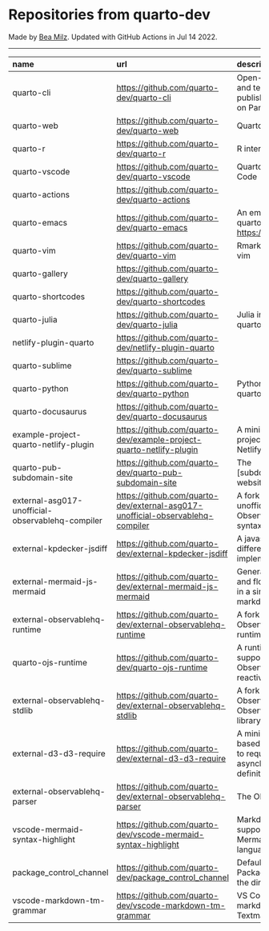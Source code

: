 # Repositories from quarto-dev
Made by [Bea Milz](https://twitter.com/beamilz).
Updated with GitHub Actions in Jul 14 2022.
<hr> 

|name                                             |url                                                                            |description                                                                         | stars| forks| open_issues|
|:------------------------------------------------|:------------------------------------------------------------------------------|:-----------------------------------------------------------------------------------|-----:|-----:|-----------:|
|quarto-cli                                       |https://github.com/quarto-dev/quarto-cli                                       |Open-source scientific and technical publishing system built on Pandoc.             |   771|    64|         220|
|quarto-web                                       |https://github.com/quarto-dev/quarto-web                                       |Quarto website                                                                      |    56|    92|           6|
|quarto-r                                         |https://github.com/quarto-dev/quarto-r                                         |R interface to quarto-cli                                                           |    56|     6|           9|
|quarto-vscode                                    |https://github.com/quarto-dev/quarto-vscode                                    |Quarto extension for VS Code                                                        |    47|     5|          13|
|quarto-actions                                   |https://github.com/quarto-dev/quarto-actions                                   |                                                                                    |    33|    10|          11|
|quarto-emacs                                     |https://github.com/quarto-dev/quarto-emacs                                     |An emacs mode for quarto: https://quarto.org                                        |    25|     4|           1|
|quarto-vim                                       |https://github.com/quarto-dev/quarto-vim                                       |Rmarkdown support for vim                                                           |    21|     9|           8|
|quarto-gallery                                   |https://github.com/quarto-dev/quarto-gallery                                   |                                                                                    |     9|     8|           1|
|quarto-shortcodes                                |https://github.com/quarto-dev/quarto-shortcodes                                |                                                                                    |     7|     1|           1|
|quarto-julia                                     |https://github.com/quarto-dev/quarto-julia                                     |Julia interface to quarto-cli                                                       |     6|     0|           5|
|netlify-plugin-quarto                            |https://github.com/quarto-dev/netlify-plugin-quarto                            |                                                                                    |     3|     0|           0|
|quarto-sublime                                   |https://github.com/quarto-dev/quarto-sublime                                   |                                                                                    |     3|     0|           0|
|quarto-python                                    |https://github.com/quarto-dev/quarto-python                                    |Python interface to quarto-cli                                                      |     3|     0|           0|
|quarto-docusaurus                                |https://github.com/quarto-dev/quarto-docusaurus                                |                                                                                    |     2|     0|           1|
|example-project-quarto-netlify-plugin            |https://github.com/quarto-dev/example-project-quarto-netlify-plugin            |A minimal Quarto project using Quarto's Netlify plugin                              |     1|     0|           0|
|quarto-pub-subdomain-site                        |https://github.com/quarto-dev/quarto-pub-subdomain-site                        |The [subdomain].quarto.pub website                                                  |     0|     0|           0|
|external-asg017-unofficial-observablehq-compiler |https://github.com/quarto-dev/external-asg017-unofficial-observablehq-compiler |A fork of @asg017's unofficial compiler for Observable notebook syntax              |     0|     0|           0|
|external-kpdecker-jsdiff                         |https://github.com/quarto-dev/external-kpdecker-jsdiff                         |A javascript text differencing implementation.                                      |     0|     0|           0|
|external-mermaid-js-mermaid                      |https://github.com/quarto-dev/external-mermaid-js-mermaid                      |Generation of diagram and flowchart from text in a similar manner as markdown       |     0|     0|           0|
|external-observablehq-runtime                    |https://github.com/quarto-dev/external-observablehq-runtime                    |A fork of the Observable dataflow runtime.                                          |     0|     0|           0|
|quarto-ojs-runtime                               |https://github.com/quarto-dev/quarto-ojs-runtime                               |A runtime for quarto's support of ObservableHQ's reactive Javascript                |     0|     0|           0|
|external-observablehq-stdlib                     |https://github.com/quarto-dev/external-observablehq-stdlib                     |A fork of ObservableHQ's Observable standard library.                               |     0|     0|           0|
|external-d3-d3-require                           |https://github.com/quarto-dev/external-d3-d3-require                           |A minimal, promise-based implementation to require asynchronous module definitions. |     0|     0|           0|
|external-observablehq-parser                     |https://github.com/quarto-dev/external-observablehq-parser                     |The Observable parser.                                                              |     0|     0|           0|
|vscode-mermaid-syntax-highlight                  |https://github.com/quarto-dev/vscode-mermaid-syntax-highlight                  |Markdown syntax support for the Mermaid charting language                           |     0|     0|           0|
|package_control_channel                          |https://github.com/quarto-dev/package_control_channel                          |Default channel file for Package Control. Follow the directions at:                 |     0|     0|           0|
|vscode-markdown-tm-grammar                       |https://github.com/quarto-dev/vscode-markdown-tm-grammar                       |VS Code built-in markdown extension's Textmate grammar                              |     0|     0|           0|

